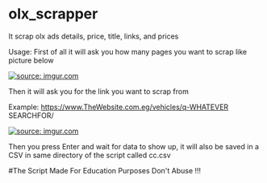 # olx_scrapper
It scrap olx ads details, price, title, links, and prices

Usage:
First of all it will ask you how many pages you want to scrap like picture below

<a href="https://imgur.com/UAWbju3"><img src="https://i.imgur.com/UAWbju3.png?1" title="source: imgur.com" /></a>

Then it will ask you for the link you want to scrap from

Example:
https://www.TheWebsite.com.eg/vehicles/q-WHATEVER SEARCHFOR/

<a href="https://imgur.com/zch1Hqa"><img src="https://i.imgur.com/zch1Hqa.png" title="source: imgur.com" /></a>

Then you press Enter and wait for data to show up, it will also be saved in a CSV in same directory of the script called cc.csv



#The Script Made For Education Purposes Don't Abuse !!!
